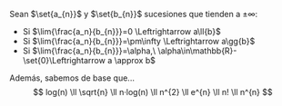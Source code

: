 Sean $\set{a_{n}}$ y $\set{b_{n}}$ sucesiones que tienden a $\pm\infty$:
- Si $\lim{\frac{a_n}{b_{n}}}=0 \Leftrightarrow a\ll{b}$
- Si $\lim{\frac{a_n}{b_{n}}}=\pm\infty \Leftrightarrow a\gg{b}$
- Si $\lim{\frac{a_n}{b_{n}}}=\alpha,\ \alpha\in\mathbb{R}-\set{0}\Leftrightarrow a \approx b$

Además, sabemos de base que...
$$
log(n) \ll \sqrt{n} \ll n·log(n) \ll n^{2} \ll e^{n} \ll n! \ll n^{n}
$$
